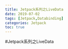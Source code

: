 ```yaml
---
title: Jetpack系列之LiveData
date: 2019-07-02
tags: [Jetpack,Databinding]
categories: Jetpack
toc: true
---
```

#Jetpack系列之LiveData
